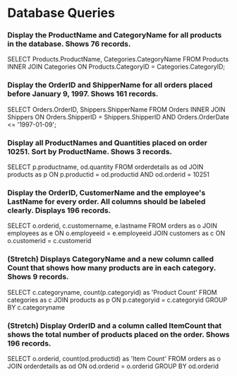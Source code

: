 # Database Queries

### Display the ProductName and CategoryName for all products in the database. Shows 76 records.

<!-- I only retrieved 65 records. -->

SELECT Products.ProductName, Categories.CategoryName
FROM Products
INNER JOIN Categories ON Products.CategoryID = Categories.CategoryID;

### Display the OrderID and ShipperName for all orders placed before January 9, 1997. Shows 161 records.

SELECT Orders.OrderID, Shippers.ShipperName
FROM Orders
INNER JOIN Shippers
ON Orders.ShipperID = Shippers.ShipperID
AND Orders.OrderDate <= '1997-01-09';

### Display all ProductNames and Quantities placed on order 10251. Sort by ProductName. Shows 3 records.

SELECT
p.productname,
od.quantity
FROM
orderdetails as od
JOIN
products as p
ON
p.productid = od.productid
AND
od.orderid = 10251

### Display the OrderID, CustomerName and the employee's LastName for every order. All columns should be labeled clearly. Displays 196 records.

SELECT
o.orderid,
c.customername,
e.lastname
FROM
orders as o
JOIN
employees as e
ON
o.employeeid = e.employeeid
JOIN
customers as c
ON
o.customerid = c.customerid

### (Stretch) Displays CategoryName and a new column called Count that shows how many products are in each category. Shows 9 records.

SELECT
c.categoryname,
count(p.categoryid) as 'Product Count'
FROM
categories as c
JOIN
products as p
ON
p.categoryid = c.categoryid
GROUP BY
c.categoryname

### (Stretch) Display OrderID and a column called ItemCount that shows the total number of products placed on the order. Shows 196 records.

SELECT
o.orderid,
count(od.productid) as 'Item Count'
FROM
orders as o
JOIN
orderdetails as od
ON od.orderid = o.orderid
GROUP BY od.orderid

